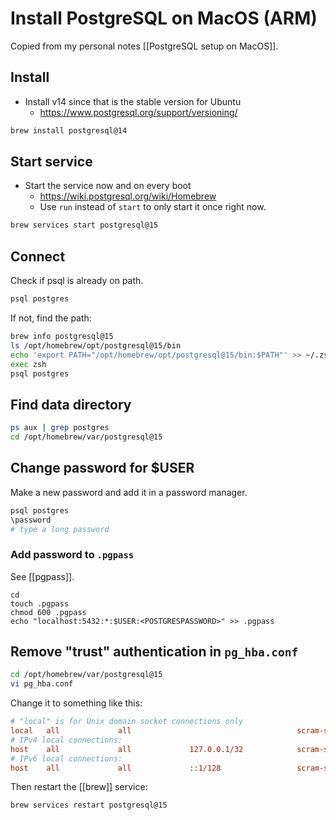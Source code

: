 # Install PostgreSQL on MacOS (ARM)

Copied from my personal notes [[PostgreSQL setup on MacOS]].


## Install

- Install v14 since that is the stable version for Ubuntu
  - https://www.postgresql.org/support/versioning/

```bash
brew install postgresql@14
```

## Start service

- Start the service now and on every boot
  - https://wiki.postgresql.org/wiki/Homebrew
  - Use `run` instead of `start` to only start it once right now.
```bash
brew services start postgresql@15
```

## Connect

Check if psql is already on path.
```bash
psql postgres
```

If not, find the path:
```bash
brew info postgresql@15
ls /opt/homebrew/opt/postgresql@15/bin
echo 'export PATH="/opt/homebrew/opt/postgresql@15/bin:$PATH"' >> ~/.zshrc
exec zsh
psql postgres
```

## Find data directory

```bash
ps aux | grep postgres
cd /opt/homebrew/var/postgresql@15
```

## Change password for $USER
Make a new password and add it in a password manager.
```bash
psql postgres
\password
# type a long password
```

### Add password to `.pgpass`
See [[pgpass]].
```
cd
touch .pgpass
chmod 600 .pgpass
echo "localhost:5432:*:$USER:<POSTGRESPASSWORD>" >> .pgpass
```

## Remove "trust" authentication in `pg_hba.conf`
```bash
cd /opt/homebrew/var/postgresql@15
vi pg_hba.conf
```
Change it to something like this:
```ini
# "local" is for Unix domain socket connections only
local   all             all                                     scram-sha-256
# IPv4 local connections:
host    all             all             127.0.0.1/32            scram-sha-256
# IPv6 local connections:
host    all             all             ::1/128                 scram-sha-256
```
Then restart the [[brew]] service:
```bash
brew services restart postgresql@15
```